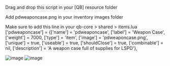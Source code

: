 Drag and drop this script in your [QB] resource folder

Add pdweaponcase.png in your inventory images folder

Make sure to add this line in your qb-core > shared > items.lua
['pdweaponcase'] 			 	 = {['name'] = 'pdweaponcase', 					['label'] = 'Weapon Case', 				['weight'] = 7000, 		['type'] = 'item', 		['image'] = 'pdweaponcase.png', 		['unique'] = true, 		['useable'] = true, 	['shouldClose'] = true,	   ['combinable'] = nil,   ['description'] = 'A weapon case full of supplies for LSPD'},

![image](https://user-images.githubusercontent.com/120094999/214562768-076267f5-a556-46ac-bc8a-394bdbb20d89.png)
![image](https://user-images.githubusercontent.com/120094999/214562641-e3732fde-d039-4544-817f-d339ceb42f7f.png)

